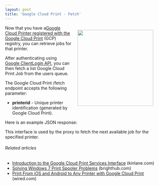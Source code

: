 ```yaml
---
layout: post
title: 'Google Cloud Print - Fetch'
---
```

<a href="http://mimeo.com/"><img style="padding: 15px;" src="http://kinlane-productions.s3.amazonaws.com/mimeo-logo.jpg" alt="" width="250" align="right" /></a>Now that you have a<a href="http://www.kinlane.com/2011/02/google-cloud-print-register/" target="_blank">Google Cloud Printer registered with the Google Cloud Print</a> (GCP) registry, you can retrieve jobs for that printer.<p></p>
After authenticating using <a href="http://code.google.com/apis/accounts/docs/AuthForInstalledApps.html" target="_blank">Google ClientLogin API,</a> you can then fetch a list Google Cloud Print Job from the users queue.<p></p>
<script src="https://gist.github.com/815961.js?file=GC%20-%20Fetch"></script> The Google Cloud Print /fetch endpoint accepts the following parameter:<p></p>
<ul class="mainlist">
	<li><strong>printerid</strong> - Unique printer identification (generated by Google Cloud Print).</li>
</ul><p></p>
Here is an example JSON response:
 <script src="https://gist.github.com/815968.js?file=GCP%20-%20Fetch"></script><p></p>
This interface is used by the proxy to fetch the next available job for the specified printer.
<h6 class="zemanta-related-title" style="font-size: 1em;">Related articles</h6>
<ul class="zemanta-article-ul">
	<li class="zemanta-article-ul-li"><a href="http://www.kinlane.com/2011/02/introduction-to-the-google-cloud-print-services-interface/">Introduction to the Google Cloud Print Services Interface</a> (kinlane.com)</li>
	<li class="zemanta-article-ul-li"><a href="http://www.brighthub.com/computing/windows-platform/articles/105298.aspx">Solving Windows 7 Print Spooler Problems</a> (brighthub.com)</li>
	<li class="zemanta-article-ul-li"><a href="http://www.wired.com/gadgetlab/2011/01/print-from-ios-and-android-to-any-printer-with-google-cloud-print/">Print From iOS and Android to Any Printer with Google Cloud Print</a> (wired.com)</li>
</ul>
